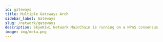 ```yaml
---
id: gateways
title: Multiple Gateways Arch
sidebar_label: Gateways
slug: /network/gateways
description: SkyeKiwi Network MainChain is running on a NPoS consensus. 
image: img/meta.png
---
```


